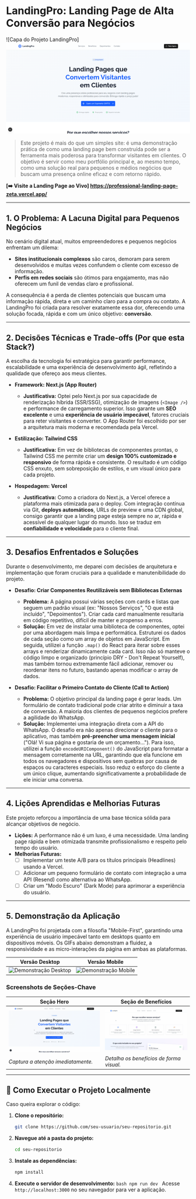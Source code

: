 # LandingPro: Landing Page de Alta Conversão para Negócios

![Capa do Projeto LandingPro] ![alt text](image.png)

> Este projeto é mais do que um simples site: é uma demonstração prática de como uma landing page bem construída pode ser a ferramenta mais poderosa para transformar visitantes em clientes. O objetivo é servir como meu portfólio principal e, ao mesmo tempo, como uma solução real para pequenos e médios negócios que buscam uma presença online eficaz e com retorno rápido.

**[➡️ Visite a Landing Page ao Vivo] https://professional-landing-page-zeta.vercel.app/**

---

## 1. O Problema: A Lacuna Digital para Pequenos Negócios

No cenário digital atual, muitos empreendedores e pequenos negócios enfrentam um dilema:

- **Sites institucionais complexos** são caros, demoram para serem desenvolvidos e muitas vezes confundem o cliente com excesso de informação.
- **Perfis em redes sociais** são ótimos para engajamento, mas não oferecem um funil de vendas claro e profissional.

A consequência é a perda de clientes potenciais que buscam uma informação rápida, direta e um caminho claro para a compra ou contato. A LandingPro foi criada para resolver exatamente essa dor, oferecendo uma solução focada, rápida e com um único objetivo: **conversão**.

---

## 2. Decisões Técnicas e Trade-offs (Por que esta Stack?)

A escolha da tecnologia foi estratégica para garantir performance, escalabilidade e uma experiência de desenvolvimento ágil, refletindo a qualidade que ofereço aos meus clientes.

- **Framework:** **Next.js (App Router)**

  - **Justificativa:** Optei pelo Next.js por sua capacidade de renderização híbrida (SSR/SSG), otimização de imagens (`<Image />`) e performance de carregamento superior. Isso garante um **SEO excelente** e uma **experiência de usuário impecável**, fatores cruciais para reter visitantes e converter. O App Router foi escolhido por ser a arquitetura mais moderna e recomendada pela Vercel.

- **Estilização:** **Tailwind CSS**

  - **Justificativa:** Em vez de bibliotecas de componentes prontas, o Tailwind CSS me permite criar um **design 100% customizado e responsivo** de forma rápida e consistente. O resultado é um código CSS enxuto, sem sobreposição de estilos, e um visual único para cada projeto.

- **Hospedagem:** **Vercel**
  - **Justificativa:** Como a criadora do Next.js, a Vercel oferece a plataforma mais otimizada para o deploy. Com integração contínua via Git, **deploys automáticos**, URLs de preview e uma CDN global, consigo garantir que a landing page esteja sempre no ar, rápida e acessível de qualquer lugar do mundo. Isso se traduz em **confiabilidade e velocidade** para o cliente final.

---

## 3. Desafios Enfrentados e Soluções

Durante o desenvolvimento, me deparei com decisões de arquitetura e implementação que foram cruciais para a qualidade e manutenibilidade do projeto.

- **Desafio: Criar Componentes Reutilizáveis sem Bibliotecas Externas**

  - **Problema:** A página possui várias seções com cards e listas que seguem um padrão visual (ex: "Nossos Serviços", "O que está incluído", "Depoimentos"). Criar cada card manualmente resultaria em código repetitivo, difícil de manter e propenso a erros.
  - **Solução:** Em vez de instalar uma biblioteca de componentes, optei por uma abordagem mais limpa e performática. Estruturei os dados de cada seção como um array de objetos em JavaScript. Em seguida, utilizei a função `.map()` do React para iterar sobre esses arrays e renderizar dinamicamente cada card. Isso não só manteve o código limpo e organizado (princípio DRY - Don't Repeat Yourself), mas também tornou extremamente fácil adicionar, remover ou reordenar itens no futuro, bastando apenas modificar o array de dados.

- **Desafio: Facilitar o Primeiro Contato do Cliente (Call to Action)**
  - **Problema:** O objetivo principal da landing page é gerar leads. Um formulário de contato tradicional pode criar atrito e diminuir a taxa de conversão. A maioria dos clientes de pequenos negócios prefere a agilidade do WhatsApp.
  - **Solução:** Implementei uma integração direta com a API do WhatsApp. O desafio era não apenas direcionar o cliente para o aplicativo, mas também **pré-preencher uma mensagem inicial** ("Olá! Vi sua página e gostaria de um orçamento..."). Para isso, utilizei a função `encodeURIComponent()` do JavaScript para formatar a mensagem corretamente na URL, garantindo que ela funcione em todos os navegadores e dispositivos sem quebras por causa de espaços ou caracteres especiais. Isso reduz o esforço do cliente a um único clique, aumentando significativamente a probabilidade de ele iniciar uma conversa.

---

## 4. Lições Aprendidas e Melhorias Futuras

Este projeto reforçou a importância de uma base técnica sólida para alcançar objetivos de negócio.

- **Lições:** A performance não é um luxo, é uma necessidade. Uma landing page rápida e bem otimizada transmite profissionalismo e respeito pelo tempo do usuário.
- **Melhorias Futuras:**
  - [ ] Implementar um teste A/B para os títulos principais (Headlines) usando a Vercel.
  - [ ] Adicionar um pequeno formulário de contato com integração a uma API (Resend) como alternativa ao WhatsApp.
  - [ ] Criar um "Modo Escuro" (Dark Mode) para aprimorar a experiência do usuário.

---

## 5. Demonstração da Aplicação

A LandingPro foi projetada com a filosofia "Mobile-First", garantindo uma experiência de usuário impecável tanto em desktops quanto em dispositivos móveis. Os GIFs abaixo demonstram a fluidez, a responsividade e as micro-interações da página em ambas as plataformas.

| Versão Desktop                                | Versão Mobile                             |
| --------------------------------------------- | ----------------------------------------- |
| ![Demonstração Desktop](public/in_action.gif) | ![Demonstração Mobile](public/mobile.gif) |

### Screenshots de Seções-Chave

| Seção Hero                         | Seção de Benefícios                         |
| ---------------------------------- | ------------------------------------------- |
| ![Seção Hero](public/Hero.gif)     | ![Seção de Benefícios](public/benefits.gif) |
| _Captura a atenção imediatamente._ | _Detalha os benefícios de forma visual._    |

---

## 🚀 Como Executar o Projeto Localmente

Caso queira explorar o código:

1.  **Clone o repositório:**
    ```bash
    git clone https://github.com/seu-usuario/seu-repositorio.git
    ```
2.  **Navegue até a pasta do projeto:**
    ```bash
    cd seu-repositorio
    ```
3.  **Instale as dependências:**
    ```bash
    npm install
    ```
4.  **Execute o servidor de desenvolvimento:**
    `bash
npm run dev
`
    Acesse `http://localhost:3000` no seu navegador para ver a aplicação.
